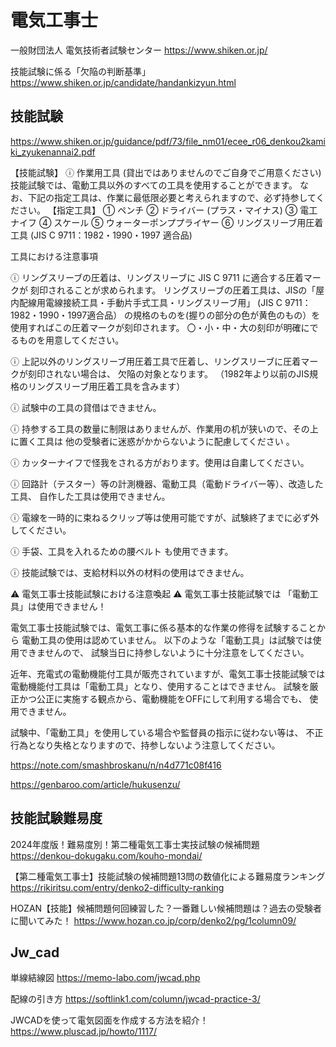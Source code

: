 # 電気工事士

一般財団法人 電気技術者試験センター
https://www.shiken.or.jp/

技能試験に係る「欠陥の判断基準」
https://www.shiken.or.jp/candidate/handankizyun.html

## 技能試験
https://www.shiken.or.jp/guidance/pdf/73/file_nm01/ecee_r06_denkou2kamiki_zyukenannai2.pdf


【技能試験】
ⓘ 作業用工具 (貸出ではありませんのでご自身でご用意ください)
   技能試験では、電動工具以外のすべての工具を使用することができます。
   なお、下記の指定工具は、作業に最低限必要と考えられますので、必ず持参してください。
   【指定工具】
    ① ペンチ
    ② ドライバー (プラス・マイナス)
    ③ 電工ナイフ
    ④ スケール
    ⑤ ウォーターポンププライヤー
    ⑥ リングスリーブ用圧着工具 (JIS C 9711：1982・1990・1997 適合品)

工具における注意事項

ⓘ リングスリーブの圧着は、リングスリーブに JIS C 9711 に適合する圧着マークが
   刻印されることが求められます。
   リングスリーブの圧着工具は、JISの「屋内配線用電線接続工具・手動片手式工具・リングスリーブ用」
    (JIS C 9711：1982・1990・1997適合品） の規格のものを(握りの部分の色が黄色のもの）を
    使用すればこの圧着マークが刻印されます。
    〇・小・中・大の刻印が明確にでるものを用意してください。

ⓘ 上記以外のリングスリーブ用圧着工具で圧着し、リングスリーブに圧着マークが刻印されない場合は、
   欠陥の対象となります。
   （1982年より以前のJIS規格のリングスリーブ用圧着工具を含みます）

ⓘ 試験中の工具の貸借はできません。

ⓘ 持参する工具の数量に制限はありませんが、作業用の机が狭いので、その上に置く工具は
   他の受験者に迷惑がかからないように配慮してください 。

ⓘ カッターナイフで怪我をされる方がおります。使用は自粛してください。

ⓘ 回路計（テスター）等の計測機器、電動工具（電動ドライバー等）、改造した工具、
   自作した工具は使用できません。

ⓘ 電線を一時的に束ねるクリップ等は使用可能ですが、試験終了までに必ず外してください。

ⓘ 手袋、工具を入れるための腰ベルト も使用できます。

ⓘ 技能試験では、支給材料以外の材料の使用はできません。

⚠ 電気工事士技能試験における注意喚起 ⚠
電気工事士技能試験では 「電動工具」は使用できません！

電気工事士技能試験では、電気工事に係る基本的な作業の修得を試験することから
電動工具の使用は認めていません。
以下のような「電動工具」は試験では使用できませんので、
試験当日に持参しないように十分注意をしてください。

近年、充電式の電動機能付工具が販売されていますが、電気工事士技能試験では
電動機能付工具は「電動工具」となり、使用することはできません。
試験を厳正かつ公正に実施する観点から、電動機能をOFFにして利用する場合でも、
使用できません。

試験中、「電動工具」を使用している場合や監督員の指示に従わない等は、
不正行為となり失格となりますので、持参しないよう注意してください。

https://note.com/smashbroskanu/n/n4d771c08f416

https://genbaroo.com/article/hukusenzu/


## 技能試験難易度

2024年度版！難易度別！第二種電気工事士実技試験の候補問題
https://denkou-dokugaku.com/kouho-mondai/

【第二種電気工事士】技能試験の候補問題13問の数値化による難易度ランキング
https://rikiritsu.com/entry/denko2-difficulty-ranking

HOZAN【技能】候補問題何回練習した？一番難しい候補問題は？過去の受験者に聞いてみた！
https://www.hozan.co.jp/corp/denko2/pg/1column09/


## Jw_cad
単線結線図
https://memo-labo.com/jwcad.php

配線の引き方
https://softlink1.com/column/jwcad-practice-3/

JWCADを使って電気図面を作成する方法を紹介！
https://www.pluscad.jp/howto/1117/

